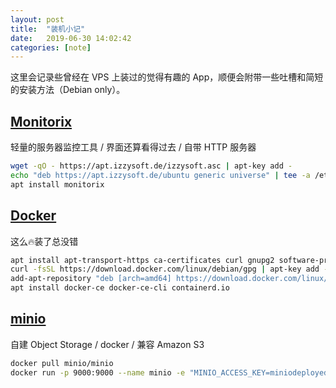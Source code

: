 ```yaml
---
layout: post
title:  "装机小记"
date:   2019-06-30 14:02:42
categories: [note]
---
```

这里会记录些曾经在 VPS 上装过的觉得有趣的 App，顺便会附带一些吐槽和简短的安装方法（Debian only）。

[Monitorix](https://www.monitorix.org/)
---
轻量的服务器监控工具 / 界面还算看得过去 / 自带 HTTP 服务器

```bash
wget -qO - https://apt.izzysoft.de/izzysoft.asc | apt-key add -
echo "deb https://apt.izzysoft.de/ubuntu generic universe" | tee -a /etc/apt/sources.list
apt install monitorix
```

[Docker](https://docs.docker.com/)
---
这么🔥装了总没错

```bash
apt install apt-transport-https ca-certificates curl gnupg2 software-properties-common
curl -fsSL https://download.docker.com/linux/debian/gpg | apt-key add -
add-apt-repository "deb [arch=amd64] https://download.docker.com/linux/debian $(lsb_release -cs) stable"
apt install docker-ce docker-ce-cli containerd.io
```

[minio](https://docs.min.io/)
---
自建 Object Storage / docker / 兼容 Amazon S3
```bash
docker pull minio/minio
docker run -p 9000:9000 --name minio -e "MINIO_ACCESS_KEY=miniodeployedbygizeta" -e "MINIO_SECRET_KEY=bzTVCWQ6/PvFAx63e71d2acqlg5/EjRA" -v /opt/minio/data:/data -v /opt/minio/config:/root/.minio minio/minio server /data
```
